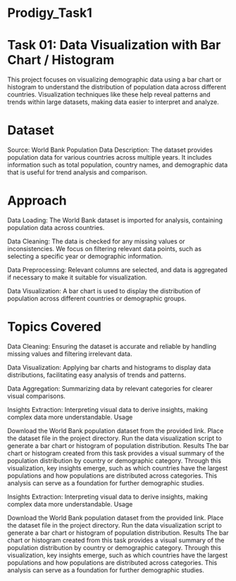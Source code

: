 # Prodigy_Task1
# Task 01: Data Visualization with Bar Chart / Histogram
This project focuses on visualizing demographic data using a bar chart or histogram to understand the distribution of population data across different countries. Visualization techniques like these help reveal patterns and trends within large datasets, making data easier to interpret and analyze.

# Dataset
Source: World Bank Population Data Description: The dataset provides population data for various countries across multiple years. It includes information such as total population, country names, and demographic data that is useful for trend analysis and comparison.

# Approach
Data Loading: The World Bank dataset is imported for analysis, containing population data across countries.

Data Cleaning: The data is checked for any missing values or inconsistencies. We focus on filtering relevant data points, such as selecting a specific year or demographic information.

Data Preprocessing: Relevant columns are selected, and data is aggregated if necessary to make it suitable for visualization.

Data Visualization: A bar chart is used to display the distribution of population across different countries or demographic groups.

# Topics Covered
Data Cleaning: Ensuring the dataset is accurate and reliable by handling missing values and filtering irrelevant data.

Data Visualization: Applying bar charts and histograms to display data distributions, facilitating easy analysis of trends and patterns.

Data Aggregation: Summarizing data by relevant categories for clearer visual comparisons.

Insights Extraction: Interpreting visual data to derive insights, making complex data more understandable. Usage

Download the World Bank population dataset from the provided link. Place the dataset file in the project directory. Run the data visualization script to generate a bar chart or histogram of population distribution. Results The bar chart or histogram created from this task provides a visual summary of the population distribution by country or demographic category. Through this visualization, key insights emerge, such as which countries have the largest populations and how populations are distributed across categories. This analysis can serve as a foundation for further demographic studies.

Insights Extraction: Interpreting visual data to derive insights, making complex data more understandable. Usage

Download the World Bank population dataset from the provided link. Place the dataset file in the project directory. Run the data visualization script to generate a bar chart or histogram of population distribution. Results The bar chart or histogram created from this task provides a visual summary of the population distribution by country or demographic category. Through this visualization, key insights emerge, such as which countries have the largest populations and how populations are distributed across categories. This analysis can serve as a foundation for further demographic studies.
